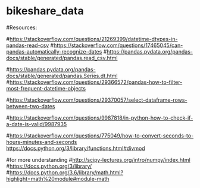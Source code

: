 # bikeshare_data

#Resources:

#https://stackoverflow.com/questions/21269399/datetime-dtypes-in-pandas-read-csv
#https://stackoverflow.com/questions/17465045/can-pandas-automatically-recognize-dates
#https://pandas.pydata.org/pandas-docs/stable/generated/pandas.read_csv.html


#https://pandas.pydata.org/pandas-docs/stable/generated/pandas.Series.dt.html
#https://stackoverflow.com/questions/29366572/pandas-how-to-filter-most-frequent-datetime-objects


#https://stackoverflow.com/questions/29370057/select-dataframe-rows-between-two-dates

#https://stackoverflow.com/questions/9987818/in-python-how-to-check-if-a-date-is-valid/9987935

#https://stackoverflow.com/questions/775049/how-to-convert-seconds-to-hours-minutes-and-seconds
https://docs.python.org/3/library/functions.html#divmod

#for more understanding
#http://scipy-lectures.org/intro/numpy/index.html
#https://docs.python.org/3/library/
#https://docs.python.org/3.6/library/math.html?highlight=math%20module#module-math
